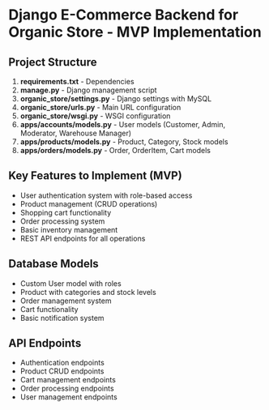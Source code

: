 # Django E-Commerce Backend for Organic Store - MVP Implementation

## Project Structure
1. **requirements.txt** - Dependencies
2. **manage.py** - Django management script
3. **organic_store/settings.py** - Django settings with MySQL
4. **organic_store/urls.py** - Main URL configuration
5. **organic_store/wsgi.py** - WSGI configuration
6. **apps/accounts/models.py** - User models (Customer, Admin, Moderator, Warehouse Manager)
7. **apps/products/models.py** - Product, Category, Stock models
8. **apps/orders/models.py** - Order, OrderItem, Cart models

## Key Features to Implement (MVP)
- User authentication system with role-based access
- Product management (CRUD operations)
- Shopping cart functionality
- Order processing system
- Basic inventory management
- REST API endpoints for all operations

## Database Models
- Custom User model with roles
- Product with categories and stock levels
- Order management system
- Cart functionality
- Basic notification system

## API Endpoints
- Authentication endpoints
- Product CRUD endpoints
- Cart management endpoints
- Order processing endpoints
- User management endpoints